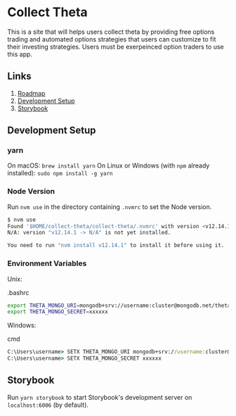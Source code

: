 # Collect Theta

This is a site that will helps users collect theta by providing free options trading and automated options strategies that users can customize to fit their investing strategies. Users must be exerpeinced option traders to use this app.

## Links

1. [Roadmap](ROADMAP.md)
2. [Development Setup](#development-setup)
3. [Storybook](#storybook)

## Development Setup

### yarn

On macOS: `brew install yarn`
On Linux or Windows (with `npm` already installed): `sudo npm install -g yarn`

### Node Version

Run `nvm use` in the directory containing `.nvmrc` to set the Node version.

```bash
$ nvm use
Found '$HOME/collect-theta/collect-theta/.nvmrc' with version <v12.14.1>
N/A: version "v12.14.1 -> N/A" is not yet installed.

You need to run "nvm install v12.14.1" to install it before using it.

```

### Environment Variables

Unix:

.bashrc

```bash
export THETA_MONGO_URI=mongodb+srv://username:cluster@mongodb.net/theta...
export THETA_MONGO_SECRET=xxxxxx
```

Windows:

cmd

```cmd
C:\Users\username> SETX THETA_MONGO_URI mongodb+srv://username:cluster@mongodb.net/theta...
C:\Users\username> SETX THETA_MONGO_SECRET xxxxxx
```

## Storybook

Run `yarn storybook` to start Storybook's development server on `localhost:6006` (by default).
